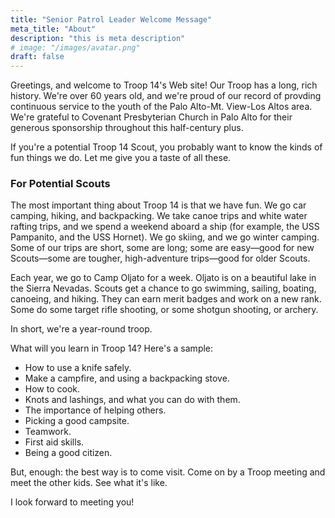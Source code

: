 ```yaml
---
title: "Senior Patrol Leader Welcome Message"
meta_title: "About"
description: "this is meta description"
# image: "/images/avatar.png"
draft: false
---
```


Greetings, and welcome to Troop 14's Web site! Our Troop has a long, rich history. We're over 60 years old, and we're proud of our record of provding continuous service to the youth of the Palo Alto-Mt. View-Los Altos area. We're grateful to Covenant Presbyterian Church in Palo Alto for their generous sponsorship throughout this half-century plus.

If you're a potential Troop 14 Scout, you probably want to know the kinds of fun things we do. Let me give you a taste of all these.

### For Potential Scouts

The most important thing about Troop 14 is that we have fun. We go car camping, hiking, and backpacking. We take canoe trips and white water rafting trips, and we spend a weekend aboard a ship (for example, the USS Pampanito, and the USS Hornet). We go skiing, and we go winter camping. Some of our trips are short, some are long; some are easy—good for new Scouts—some are tougher, high-adventure trips—good for older Scouts.

Each year, we go to Camp Oljato for a week. Oljato is on a beautiful lake in the Sierra Nevadas. Scouts get a chance to go swimming, sailing, boating, canoeing, and hiking. They can earn merit badges and work on a new rank. Some do some target rifle shooting, or some shotgun shooting, or archery.

In short, we're a year-round troop.

What will you learn in Troop 14? Here's a sample:

* How to use a knife safely.
* Make a campfire, and using a backpacking stove.
* How to cook.
* Knots and lashings, and what you can do with them.
* The importance of helping others.
* Picking a good campsite.
* Teamwork.
* First aid skills.
* Being a good citizen.

But, enough: the best way is to come visit. Come on by a Troop meeting and meet the other kids. See what it's like.

I look forward to meeting you!
